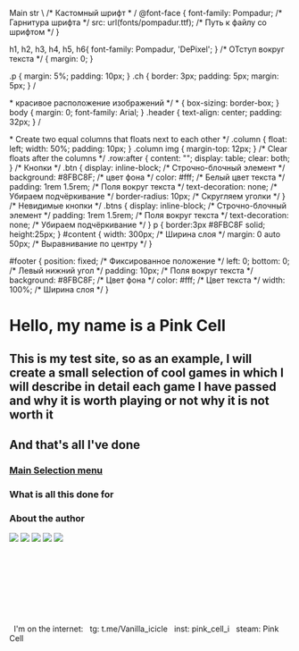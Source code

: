 Main str \\
/\* Кастомный шрифт \*
/ @font-face { font-family: Pompadur; /\* Гарнитура шрифта \*/ 
src: url(fonts/pompadur.ttf); /\* Путь к файлу со шрифтом \*/ } 

h1, h2, h3, h4, h5, h6{ font-family: Pompadur, 'DePixel'; } 
/\* ОТступ вокруг текста \*/ { margin: 0; } 

.p { margin: 5%; padding: 10px; } 
.ch { border: 3px; padding: 5px; margin: 5px; } /

\* красивое расположение изображений \*/ \* { box-sizing: border-box; } 
body 
{ margin: 0; font-family: Arial; } 
.header { text-align: center; padding: 32px; } /

\* Create two equal columns that floats next to each other \*/ .column { float: left; width: 50%; padding: 10px; } .column img { margin-top: 12px; } /\* Clear floats after the columns \*/ .row:after { content: ""; display: table; clear: both; } /\* Кнопки \*/ .btn { display: inline-block; /\* Строчно-блочный элемент \*/ background: #8FBC8F; /\* цвет фона \*/ color: #fff; /\* Белый цвет текста \*/ padding: 1rem 1.5rem; /\* Поля вокруг текста \*/ text-decoration: none; /\* Убираем подчёркивание \*/ border-radius: 10px; /\* Скругляем уголки \*/ } /\* Невидимые кнопки \*/ .btns { display: inline-block; /\* Строчно-блочный элемент \*/ padding: 1rem 1.5rem; /\* Поля вокруг текста \*/ text-decoration: none; /\* Убираем подчёркивание \*/ } p { border:3px #8FBC8F solid; height:25px; } #content { width: 300px; /\* Ширина слоя \*/ margin: 0 auto 50px; /\* Выравнивание по центру \*/ } 

#footer { position: fixed; /\* Фиксированное положение \*/ 
left: 0; bottom: 0; /\* 
Левый нижний угол \*/ 
padding: 10px; /\* 
Поля вокруг текста \*/ 
background: #8FBC8F; /\* 
Цвет фона \*/ color: #fff; /\* 
Цвет текста \*/ 
width: 100%; /\* Ширина слоя \*/ }   

Hello, my name is a Pink Cell
=============================

This is my test site, so as an example, I will create a small selection of cool games in which I will describe in detail each game I have passed and why it is worth playing or not why it is not worth it
----------------------------------------------------------------------------------------------------------------------------------------------------------------------------------------------------------

And that's all I've done
------------------------

### [Main Selection menu](file:///C:/Users/You_Gi/Desktop/f1q/meni_2.html)

### What is all this done for

### About the author

![](pictures\Gris_game.jpg) ![](pictures\Gris_game.jpg) ![](pictures\Gris_game.jpg) ![](pictures\Gris_game.jpg) ![](pictures\Gris_game.jpg)

 

 

 

 

#### 

  I'm on the internet:   tg: t.me/Vanilla\_icicle   inst: pink\_cell\_i   steam: Pink Cell
